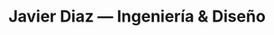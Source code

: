 ---
title: Javier Diaz — Ingeniería & Diseño
seo:
  title: Javier Diaz — Ingeniería & Diseño
  image: ./meta.png
  description: Soy un ingeniero de software con pasión por el diseño de interfaces y experiencias.
  keywords: desarrollo, diseño, diseño web, diseño ux, diseño ui, ui, ux, web design, desarrollo web, software, developer, web developer, software developer, software engineer
---